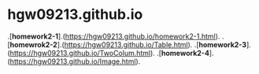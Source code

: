 # hgw09213.github.io

.[**homework2-1**].(https://hgw09213.github.io/homework2-1.html).
.[**homewrok2-2**].(https://hgw09213.github.io/Table.html).
.[**homework2-3**].(https://hgw09213.github.io/TwoColum.html).
.[**homework2-4**].(https://hgw09213.github.io/Image.html).
